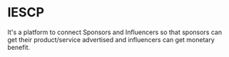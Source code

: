 # IESCP
It's a platform to connect Sponsors and Influencers so that sponsors can get their product/service advertised and influencers can get monetary benefit.
